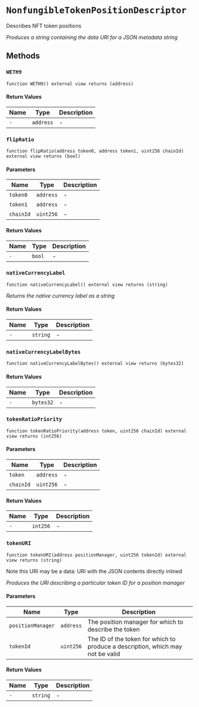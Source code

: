 
# `NonfungibleTokenPositionDescriptor`

    
Describes NFT token positions

    
*Produces a string containing the data URI for a JSON metadata string*
## Methods
### `WETH9`
```solidity
function WETH9() external view returns (address)
```

            

            
#### Return Values

| Name | Type | Description |
|---|---|---|
| `-` | `address` | - |

### `flipRatio`
```solidity
function flipRatio(address token0, address token1, uint256 chainId) external view returns (bool)
```

            

            
#### Parameters

| Name | Type | Description |
|---|---|---|
| `token0` | `address` | - |
| `token1` | `address` | - |
| `chainId` | `uint256` | - |

#### Return Values

| Name | Type | Description |
|---|---|---|
| `-` | `bool` | - |

### `nativeCurrencyLabel`
```solidity
function nativeCurrencyLabel() external view returns (string)
```

            

            
*Returns the native currency label as a string*
#### Return Values

| Name | Type | Description |
|---|---|---|
| `-` | `string` | - |

### `nativeCurrencyLabelBytes`
```solidity
function nativeCurrencyLabelBytes() external view returns (bytes32)
```

            

            
#### Return Values

| Name | Type | Description |
|---|---|---|
| `-` | `bytes32` | - |

### `tokenRatioPriority`
```solidity
function tokenRatioPriority(address token, uint256 chainId) external view returns (int256)
```

            

            
#### Parameters

| Name | Type | Description |
|---|---|---|
| `token` | `address` | - |
| `chainId` | `uint256` | - |

#### Return Values

| Name | Type | Description |
|---|---|---|
| `-` | `int256` | - |

### `tokenURI`
```solidity
function tokenURI(address positionManager, uint256 tokenId) external view returns (string)
```

            
Note this URI may be a data: URI with the JSON contents directly inlined

            
*Produces the URI describing a particular token ID for a position manager*
#### Parameters

| Name | Type | Description |
|---|---|---|
| `positionManager` | `address` | The position manager for which to describe the token |
| `tokenId` | `uint256` | The ID of the token for which to produce a description, which may not be valid |

#### Return Values

| Name | Type | Description |
|---|---|---|
| `-` | `string` | - |


